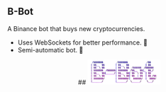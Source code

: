 ## B-Bot
A Binance bot that buys new cryptocurrencies.
- Uses WebSockets for better performance. 🚀
- Semi-automatic bot. 🤖

<div align="center">
  ## <img src="https://raw.githubusercontent.com/Creazycreator/B-Bot/db2adcd5846bfe9f1ce35ff595271c3b7891f66d/images/b-bot.png?token=GHSAT0AAAAAACJCUDC5O2F4MYUZNIXNUHZSZNM7AUA" height="56"/>
</div>
